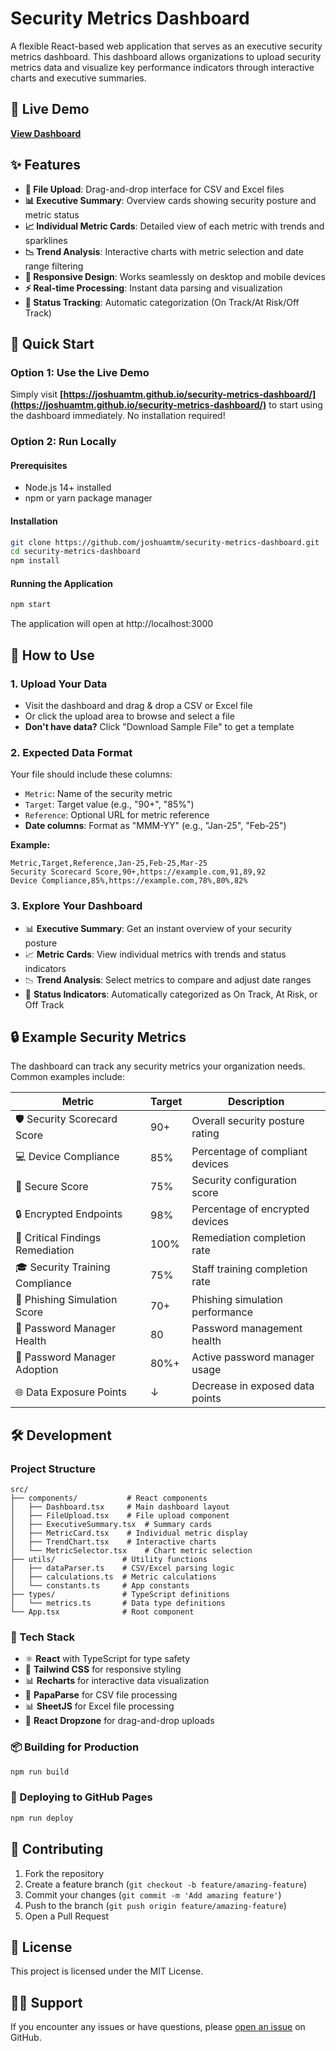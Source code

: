 # Security Metrics Dashboard

A flexible React-based web application that serves as an executive security metrics dashboard. This dashboard allows organizations to upload security metrics data and visualize key performance indicators through interactive charts and executive summaries.

## 🚀 Live Demo

**[View Dashboard](https://joshuamtm.github.io/security-metrics-dashboard/)**

## ✨ Features

- **📁 File Upload**: Drag-and-drop interface for CSV and Excel files
- **📊 Executive Summary**: Overview cards showing security posture and metric status  
- **📈 Individual Metric Cards**: Detailed view of each metric with trends and sparklines
- **📉 Trend Analysis**: Interactive charts with metric selection and date range filtering
- **📱 Responsive Design**: Works seamlessly on desktop and mobile devices
- **⚡ Real-time Processing**: Instant data parsing and visualization
- **🎯 Status Tracking**: Automatic categorization (On Track/At Risk/Off Track)

## 🎯 Quick Start

### Option 1: Use the Live Demo
Simply visit **[https://joshuamtm.github.io/security-metrics-dashboard/](https://joshuamtm.github.io/security-metrics-dashboard/)** to start using the dashboard immediately. No installation required!

### Option 2: Run Locally

#### Prerequisites
- Node.js 14+ installed
- npm or yarn package manager

#### Installation
```bash
git clone https://github.com/joshuamtm/security-metrics-dashboard.git
cd security-metrics-dashboard
npm install
```

#### Running the Application
```bash
npm start
```

The application will open at http://localhost:3000

## 📖 How to Use

### 1. **Upload Your Data**
   - Visit the dashboard and drag & drop a CSV or Excel file
   - Or click the upload area to browse and select a file
   - **Don't have data?** Click "Download Sample File" to get a template

### 2. **Expected Data Format**
   Your file should include these columns:
   - `Metric`: Name of the security metric
   - `Target`: Target value (e.g., "90+", "85%") 
   - `Reference`: Optional URL for metric reference
   - **Date columns**: Format as "MMM-YY" (e.g., "Jan-25", "Feb-25")

   **Example:**
   ```csv
   Metric,Target,Reference,Jan-25,Feb-25,Mar-25
   Security Scorecard Score,90+,https://example.com,91,89,92
   Device Compliance,85%,https://example.com,78%,80%,82%
   ```

### 3. **Explore Your Dashboard**
   - 📊 **Executive Summary**: Get an instant overview of your security posture
   - 📈 **Metric Cards**: View individual metrics with trends and status indicators
   - 📉 **Trend Analysis**: Select metrics to compare and adjust date ranges
   - 🎯 **Status Indicators**: Automatically categorized as On Track, At Risk, or Off Track

## 🔒 Example Security Metrics

The dashboard can track any security metrics your organization needs. Common examples include:

| Metric | Target | Description |
|--------|--------|-------------|
| 🛡️ Security Scorecard Score | 90+ | Overall security posture rating |
| 💻 Device Compliance | 85% | Percentage of compliant devices |
| 🔐 Secure Score | 75% | Security configuration score |
| 🔒 Encrypted Endpoints | 98% | Percentage of encrypted devices |
| 🚨 Critical Findings Remediation | 100% | Remediation completion rate |
| 🎓 Security Training Compliance | 75% | Staff training completion rate |
| 🎣 Phishing Simulation Score | 70+ | Phishing simulation performance |
| 🔑 Password Manager Health | 80 | Password management health |
| 👥 Password Manager Adoption | 80%+ | Active password manager usage |
| 🌐 Data Exposure Points | ↓ | Decrease in exposed data points |

## 🛠️ Development

### Project Structure
```
src/
├── components/           # React components
│   ├── Dashboard.tsx     # Main dashboard layout
│   ├── FileUpload.tsx    # File upload component
│   ├── ExecutiveSummary.tsx  # Summary cards
│   ├── MetricCard.tsx    # Individual metric display
│   ├── TrendChart.tsx    # Interactive charts
│   └── MetricSelector.tsx    # Chart metric selection
├── utils/               # Utility functions
│   ├── dataParser.ts    # CSV/Excel parsing logic
│   ├── calculations.ts  # Metric calculations
│   └── constants.ts     # App constants
├── types/               # TypeScript definitions
│   └── metrics.ts       # Data type definitions
└── App.tsx              # Root component
```

### 🚀 Tech Stack
- ⚛️ **React** with TypeScript for type safety
- 🎨 **Tailwind CSS** for responsive styling
- 📊 **Recharts** for interactive data visualization
- 📄 **PapaParse** for CSV file processing
- 📊 **SheetJS** for Excel file processing
- 📁 **React Dropzone** for drag-and-drop uploads

### 📦 Building for Production
```bash
npm run build
```

### 🚀 Deploying to GitHub Pages
```bash
npm run deploy
```

## 🤝 Contributing

1. Fork the repository
2. Create a feature branch (`git checkout -b feature/amazing-feature`)
3. Commit your changes (`git commit -m 'Add amazing feature'`)
4. Push to the branch (`git push origin feature/amazing-feature`)
5. Open a Pull Request

## 📄 License

This project is licensed under the MIT License.

## 🙋‍♂️ Support

If you encounter any issues or have questions, please [open an issue](https://github.com/joshuamtm/security-metrics-dashboard/issues) on GitHub.
